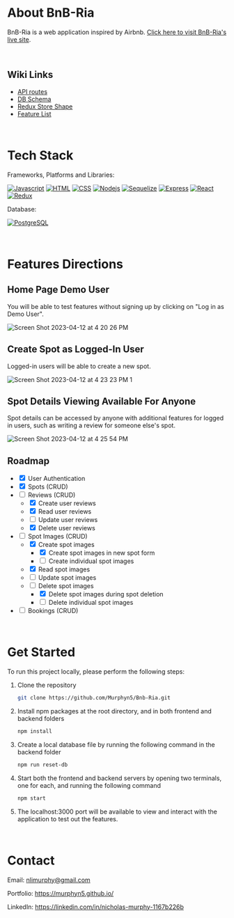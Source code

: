 # About BnB-Ria

BnB-Ria is a web application inspired by Airbnb. [Click here to visit BnB-Ria's live site](https://BnB-Ria.onrender.com/).

<br>

## Wiki Links

- [API routes](https://github.com/Murphyn5/Bnb-RiA/wiki/API-Routes)
- [DB Schema](https://github.com/Murphyn5/Bnb-RiA/wiki/Database-schema-diagram)
- [Redux Store Shape](https://github.com/Murphyn5/Bnb-RiA/wiki/Store-Shape)
- [Feature List](https://github.com/Murphyn5/Bnb-RiA/wiki/MVP-Features-&-Page-Wireframes)

<br>

# Tech Stack

Frameworks, Platforms and Libraries:

[![Javascript][javascript.js]][javascript-url]
[![HTML][html.js]][html-url]
[![CSS][css.js]][css-url]
[![Nodejs][node.js]][node-url]
[![Sequelize][sequelize.js]][sequelize-url]
[![Express][express.js]][express-url]
[![React][react.js]][react-url]
[![Redux][redux.js]][redux-url]

Database:

[![PostgreSQL][postgresql.js]][postgresql-url]

<br>

# Features Directions

## Home Page Demo User

You will be able to test features without signing up by clicking on "Log in as Demo User".

![Screen Shot 2023-04-12 at 4 20 26 PM](https://user-images.githubusercontent.com/63930644/231606869-09299889-89fe-4fc9-b454-3b12aa705cf6.png)

[demo-user-features]: ./assets/demo-user-features.png

## Create Spot as Logged-In User

Logged-in users will be able to create a new spot.

![Screen Shot 2023-04-12 at 4 23 23 PM 1](https://user-images.githubusercontent.com/63930644/231607223-3958eb09-a516-4e80-93eb-fed6e8fbb36a.png)

[create-spot-form]: ./assets/create-spot-form.png

## Spot Details Viewing Available For Anyone

Spot details can be accessed by anyone with additional features for logged in users, such as writing a review for someone else's spot.

![Screen Shot 2023-04-12 at 4 25 54 PM](https://user-images.githubusercontent.com/63930644/231607439-e745f2ec-1646-4987-945b-5401dd4b4bbe.png)

[spot-details]: ./assets/spot-details.png

## Roadmap

- <input type="checkbox" checked> User Authentication
- <input type="checkbox" checked> Spots (CRUD)
- <input type="checkbox"> Reviews (CRUD)
  - <input type="checkbox" checked> Create user reviews
  - <input type="checkbox" checked> Read user reviews
  - <input type="checkbox"> Update user reviews
  - <input type="checkbox" checked> Delete user reviews
- <input type="checkbox"> Spot Images (CRUD)
  - <input type="checkbox" checked> Create spot images
    - <input type="checkbox" checked> Create spot images in new spot form
    - <input type="checkbox"> Create individual spot images
  - <input type="checkbox" checked> Read spot images
  - <input type="checkbox"> Update spot images
  - <input type="checkbox"> Delete spot images
    - <input type="checkbox" checked> Delete spot images during spot deletion
    - <input type="checkbox"> Delete individual spot images
- <input type="checkbox"> Bookings (CRUD)

<br>

# Get Started

To run this project locally, please perform the following steps:

1. Clone the repository
   ```sh
   git clone https://github.com/Murphyn5/Bnb-Ria.git
   ```
2. Install npm packages at the root directory, and in both frontend and backend folders
   ```sh
   npm install
   ```
3. Create a local database file by running the following command in the backend folder
   ```sh
   npm run reset-db
   ```
4. Start both the frontend and backend servers by opening two terminals, one for each, and running the following command
   ```sh
   npm start
   ```
5. The localhost:3000 port will be available to view and interact with the application to test out the features.

<br>

# Contact

Email: nlimurphy@gmail.com

Portfolio: https://murphyn5.github.io/

LinkedIn: https://linkedin.com/in/nicholas-murphy-1167b226b

<!-- References and Icons -->

[html.js]: https://img.shields.io/badge/HTML-239120?style=for-the-badge&logo=html5&logoColor=white
[html-url]: https://developer.mozilla.org/en-US/docs/Web/HTML
[css.js]: https://img.shields.io/badge/CSS-239120?&style=for-the-badge&logo=css3&logoColor=white
[css-url]: https://developer.mozilla.org/en-US/docs/Web/CSS
[react.js]: https://img.shields.io/badge/React-20232A?style=for-the-badge&logo=react&logoColor=61DAFB
[react-url]: https://reactjs.org/
[postgresql.js]: https://img.shields.io/badge/PostgreSQL-316192?style=for-the-badge&logo=postgresql&logoColor=white
[postgresql-url]: https://www.postgresql.org/
[sequelize.js]: https://img.shields.io/badge/sequelize-323330?style=for-the-badge&logo=sequelize&logoColor=blue
[sequelize-url]: https://sequelize.org/
[express.js]: https://img.shields.io/badge/Express.js-404D59?style=for-the-badge
[express-url]: https://expressjs.com/
[javascript.js]: https://img.shields.io/badge/JavaScript-323330?style=for-the-badge&logo=javascript&logoColor=F7DF1E
[javascript-url]: https://www.javascript.com/
[redux.js]: https://img.shields.io/badge/Redux-593D88?style=for-the-badge&logo=redux&logoColor=white
[redux-url]: https://redux.js.org/
[node.js]: https://img.shields.io/badge/Node.js-43853D?style=for-the-badge&logo=node.js&logoColor=white
[node-url]: https://nodejs.org/en/
